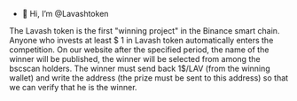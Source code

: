 - 👋 Hi, I’m @Lavashtoken


The Lavash token is the first "winning project" in the Binance smart chain.
Anyone who invests at least $ 1 in Lavash token automatically enters the competition.
On our website after the specified period, the name of the winner will be published,
the winner will be selected from among the bscscan holders.
The winner must send back 1$/LAV (from the winning wallet) and write the address
(the prize must be sent to this address) so that we can verify that he is the winner.

